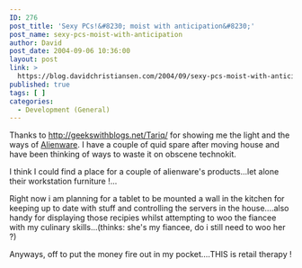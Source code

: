 ```yaml
---
ID: 276
post_title: 'Sexy PCs!&#8230; moist with anticipation&#8230;'
post_name: sexy-pcs-moist-with-anticipation
author: David
post_date: 2004-09-06 10:36:00
layout: post
link: >
  https://blog.davidchristiansen.com/2004/09/sexy-pcs-moist-with-anticipation/
published: true
tags: [ ]
categories:
  - Development (General)
---
```

<p>Thanks to <a href="http://geekswithblogs.net/Tariq/">http://geekswithblogs.net/Tariq/</a> for showing me the light and the ways of <a href="http://www.alienware.co.uk/">Alienware</a>. I have a couple of quid spare after moving house and have been thinking of ways to waste it on obscene technokit.</p>
<p>I think I could find a place for a couple of alienware's products...let alone their workstation furniture !...</p>
<p>Right now i am planning for a tablet to be mounted a wall in the kitchen for keeping up to date with stuff and controlling the servers in the house....also handy for displaying those recipies whilst attempting to woo the fiancee with my culinary skills...(thinks: she's my fiancee, do i still need to woo her ?)</p>
<p>Anyways, off to put the money fire out in my pocket....THIS is retail therapy !</p>
<p> </p>